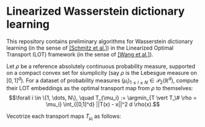 # Linearized Wasserstein dictionary learning


This repository contains preliminary algorithms for Wasserstein dictionary learning (in the sense of  <a href="https://epubs.siam.org/doi/10.1137/17M1140431">[Schmitz et al.]</a>) in the Linearized Optimal Transport (LOT) framework (in the sense of <a href="https://www.imagedatascience.com/wang_ijcv_13.pdf">[Wang et al.]</a>).

Let $\rho$ be a reference absolutely continuous probability measure, supported on a compact convex set for siumplicity (say $\rho$ is the Lebesgue measure on $[0, 1]^d$).
For a dataset of probability measures $(\mu_i)_{1 \leq i \leq N} \in \mathcal{P}_2(\mathbb{R}^d)$, compute their LOT embeddings as the optimal transport map from $\rho$ to themselves:
$$\forall i \in \{1, \dots, N\}, \quad T_{\mu_i} := \argmin_{T \vert T_\# \rho = \mu_i} \int_{[0,1]^d} ||T(x) - x||^2 d \rho(x).$$

Vecotrize each transport maps $T_{\mu_i}$ as follows: